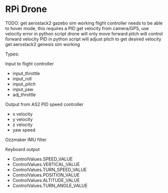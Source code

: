 
# RPi Drone


TODO:
get aerostack2 gazebo sim working
flight controller needs to be able to hover mode, this requires a PID
get velocity from camera/GPS, use velocity error in python script
drone will only move forward
pitch will control forward velocity
PID in python script will adjust pitch to get desired velocity
get aerostack2 genesis sim working




Types:

Input to flight controller
- input_throttle
- input_roll
- input_pitch
- input_yaw
- adj_throttle

Output from AS2 PID speed controller
- x velocity
- y velocity
- z velocity
- yaw speed

Ozzmaker IMU filter

Keyboard output
- ControlValues.SPEED_VALUE
- ControlValues.VERTICAL_VALUE
- ControlValues.TURN_SPEED_VALUE
- ControlValues.POSITION_VALUE
- ControlValues.ALTITUDE_VALUE
- ControlValues.TURN_ANGLE_VALUE

